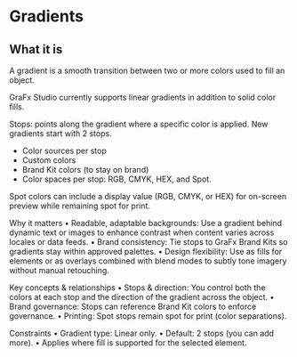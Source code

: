 # Gradients

## What it is

A gradient is a smooth transition between two or more colors used to fill an object. 

GraFx Studio currently supports linear gradients in addition to solid color fills.

Stops: points along the gradient where a specific color is applied. New gradients start with 2 stops.

- Color sources per stop
- Custom colors
- Brand Kit colors (to stay on brand)
- Color spaces per stop: RGB, CMYK, HEX, and Spot.

Spot colors can include a display value (RGB, CMYK, or HEX) for on-screen preview while remaining spot for print.

Why it matters
	•	Readable, adaptable backgrounds: Use a gradient behind dynamic text or images to enhance contrast when content varies across locales or data feeds.
	•	Brand consistency: Tie stops to GraFx Brand Kits so gradients stay within approved palettes.
	•	Design flexibility: Use as fills for elements or as overlays combined with blend modes to subtly tone imagery without manual retouching.

Key concepts & relationships
	•	Stops & direction: You control both the colors at each stop and the direction of the gradient across the object.
	•	Brand governance: Stops can reference Brand Kit colors to enforce governance.
	•	Printing: Spot stops remain spot for print (color separations).

Constraints
	•	Gradient type: Linear only.
	•	Default: 2 stops (you can add more).
	•	Applies where fill is supported for the selected element.